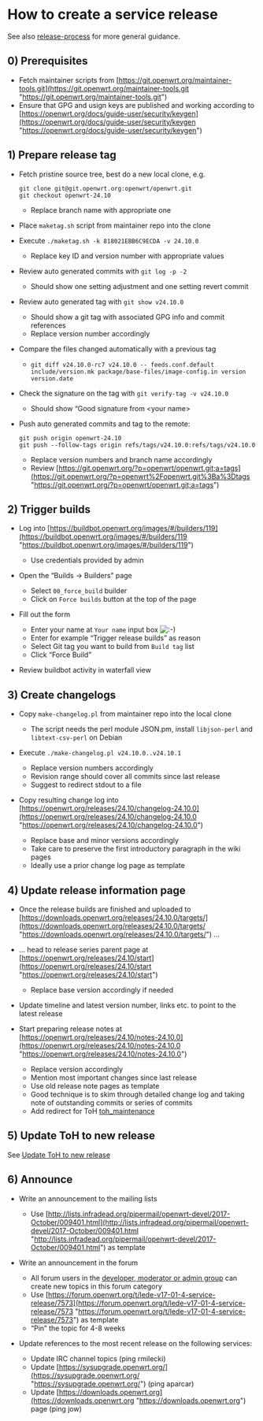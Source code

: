 # How to create a service release

See also [release-process](/docs/guide-developer/releases/release-process "docs:guide-developer:releases:release-process") for more general guidance.

## 0) Prerequisites

- Fetch maintainer scripts from [https://git.openwrt.org/maintainer-tools.git](https://git.openwrt.org/maintainer-tools.git "https://git.openwrt.org/maintainer-tools.git")
- Ensure that GPG and usign keys are published and working according to [https://openwrt.org/docs/guide-user/security/keygen](https://openwrt.org/docs/guide-user/security/keygen "https://openwrt.org/docs/guide-user/security/keygen")

## 1) Prepare release tag

- Fetch pristine source tree, best do a new local clone, e.g.
  
  ```
  git clone git@git.openwrt.org:openwrt/openwrt.git
  git checkout openwrt-24.10
  ```
  
  - Replace branch name with appropriate one
- Place `maketag.sh` script from maintainer repo into the clone
- Execute `./maketag.sh -k 818021EBB6C9ECDA -v 24.10.0`
  
  - Replace key ID and version number with appropriate values
- Review auto generated commits with `git log -p -2`
  
  - Should show one setting adjustment and one setting revert commit
- Review auto generated tag with `git show v24.10.0`
  
  - Should show a git tag with associated GPG info and commit references
  - Replace version number accordingly
- Compare the files changed automatically with a previous tag
  
  - `git diff v24.10.0-rc7 v24.10.0 -- feeds.conf.default include/version.mk package/base-files/image-config.in version version.date`
- Check the signature on the tag with `git verify-tag -v v24.10.0`
  
  - Should show “Good signature from &lt;your name&gt;
- Push auto generated commits and tag to the remote:
  
  ```
  git push origin openwrt-24.10
  git push --follow-tags origin refs/tags/v24.10.0:refs/tags/v24.10.0
  ```
  
  - Replace version numbers and branch name accordingly
  - Review [https://git.openwrt.org/?p=openwrt/openwrt.git;a=tags](https://git.openwrt.org/?p=openwrt%2Fopenwrt.git%3Ba%3Dtags "https://git.openwrt.org/?p=openwrt/openwrt.git;a=tags")

## 2) Trigger builds

- Log into [https://buildbot.openwrt.org/images/#/builders/119](https://buildbot.openwrt.org/images/#/builders/119 "https://buildbot.openwrt.org/images/#/builders/119")
  
  - Use credentials provided by admin
- Open the “Builds → Builders” page
  
  - Select `00_force_build` builder
  - Click on `Force builds` button at the top of the page
- Fill out the form
  
  - Enter your name at `Your name` input box ![:-)](/lib/images/smileys/smile.svg)
  - Enter for example “Trigger release builds” as reason
  - Select Git tag you want to build from `Build tag` list
  - Click “Force Build”
- Review buildbot activity in waterfall view

## 3) Create changelogs

- Copy `make-changelog.pl` from maintainer repo into the local clone
  
  - The script needs the perl module JSON.pm, install `libjson-perl` and `libtext-csv-perl` on Debian
- Execute `./make-changelog.pl v24.10.0..v24.10.1`
  
  - Replace version numbers accordingly
  - Revision range should cover all commits since last release
  - Suggest to redirect stdout to a file
- Copy resulting change log into [https://openwrt.org/releases/24.10/changelog-24.10.0](https://openwrt.org/releases/24.10/changelog-24.10.0 "https://openwrt.org/releases/24.10/changelog-24.10.0")
  
  - Replace base and minor versions accordingly
  - Take care to preserve the first introductory paragraph in the wiki pages
  - Ideally use a prior change log page as template

## 4) Update release information page

- Once the release builds are finished and uploaded to [https://downloads.openwrt.org/releases/24.10.0/targets/](https://downloads.openwrt.org/releases/24.10.0/targets/ "https://downloads.openwrt.org/releases/24.10.0/targets/") ...
- ... head to release series parent page at [https://openwrt.org/releases/24.10/start](https://openwrt.org/releases/24.10/start "https://openwrt.org/releases/24.10/start")
  
  - Replace base version accordingly if needed
- Update timeline and latest version number, links etc. to point to the latest release
- Start preparing release notes at [https://openwrt.org/releases/24.10/notes-24.10.0](https://openwrt.org/releases/24.10/notes-24.10.0 "https://openwrt.org/releases/24.10/notes-24.10.0")
  
  - Replace version accordingly
  - Mention most important changes since last release
  - Use old release note pages as template
  - Good technique is to skim through detailed change log and taking note of outstanding commits or series of commits
  - Add redirect for ToH [toh\_maintenance](/wiki/internal/toh_maintenance#add_new_release "wiki:internal:toh_maintenance")

## 5) Update ToH to new release

See [Update ToH to new release](/wiki/internal/toh_update_to_new_release "wiki:internal:toh_update_to_new_release")

## 6) Announce

- Write an announcement to the mailing lists
  
  - Use [http://lists.infradead.org/pipermail/openwrt-devel/2017-October/009401.html](http://lists.infradead.org/pipermail/openwrt-devel/2017-October/009401.html "http://lists.infradead.org/pipermail/openwrt-devel/2017-October/009401.html") as template
- Write an announcement in the forum
  
  - All forum users in the [developer, moderator or admin group](https://forum.openwrt.org/g "https://forum.openwrt.org/g") can create new topics in this forum category
  - Use [https://forum.openwrt.org/t/lede-v17-01-4-service-release/7573](https://forum.openwrt.org/t/lede-v17-01-4-service-release/7573 "https://forum.openwrt.org/t/lede-v17-01-4-service-release/7573") as template
  - “Pin” the topic for 4-8 weeks
- Update references to the most recent release on the following services:
  
  - Update IRC channel topics (ping rmilecki)
  - Update [https://sysupgrade.openwrt.org/](https://sysupgrade.openwrt.org/ "https://sysupgrade.openwrt.org/") (ping aparcar)
  - Update [https://downloads.openwrt.org](https://downloads.openwrt.org "https://downloads.openwrt.org") page (ping jow)
